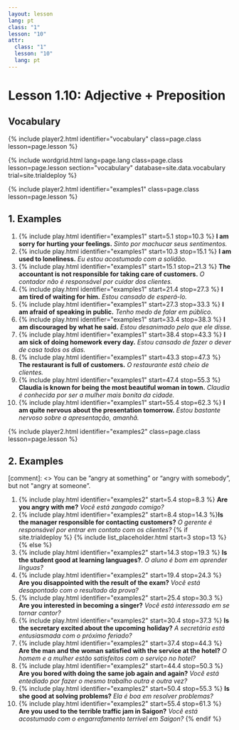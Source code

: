 ```yaml
---
layout: lesson
lang: pt
class: "1"
lesson: "10"
attr:
  class: "1"
  lesson: "10"
  lang: pt
---
```



# Lesson 1.10: Adjective + Preposition 


## Vocabulary 
{% include player2.html identifier="vocabulary" class=page.class lesson=page.lesson %}

{% include wordgrid.html lang=page.lang
		class=page.class 
		lesson=page.lesson 
		section="vocabulary"
		database=site.data.vocabulary 
		trial=site.trialdeploy %}



{% include player2.html identifier="examples1" class=page.class lesson=page.lesson %}

## 1. Examples

1. {% include play.html identifier="examples1" start=5.1 stop=10.3 %} **I am sorry for hurting your feelings.** *Sinto por machucar seus sentimentos.* 
2. {% include play.html identifier="examples1" start=10.3 stop=15.1 %} **I am used to loneliness.** *Eu estou acostumado com a solidão.*
3. {% include play.html identifier="examples1" start=15.1 stop=21.3 %} **The accountant is not responsible for taking care of customers.** *O contador não é responsável por cuidar dos clientes.*
4. {% include play.html identifier="examples1" start=21.4 stop=27.3 %} **I am tired of waiting for him.** *Estou cansado de esperá-lo.*
5. {% include play.html identifier="examples1" start=27.3 stop=33.3 %} **I am afraid of speaking in public.** *Tenho medo de falar em público.*
6. {% include play.html identifier="examples1" start=33.4 stop=38.3 %} **I am discouraged by what he said.** *Estou desanimado pelo que ele disse.*
7. {% include play.html identifier="examples1" start=38.4 stop=43.3 %} **I am sick of doing homework every day.** *Estou cansado de fazer o dever de casa todos os dias.*
8. {% include play.html identifier="examples1" start=43.3 stop=47.3 %} **The restaurant is full of customers.** *O restaurante está cheio de clientes.*
9. {% include play.html identifier="examples1" start=47.4 stop=55.3 %} **Claudia is known for being the most beautiful woman in town.** *Claudia é conhecida por ser a mulher mais bonita da cidade.* 
10. {% include play.html identifier="examples1" start=55.4 stop=62.3 %} **I am quite nervous about the presentation tomorrow.** *Estou bastante nervoso sobre a apresentação, amanhã.*


{% include player2.html identifier="examples2" class=page.class lesson=page.lesson %}
## 2. Examples 

[comment]: <> You can be ”angry at something” or “angry with somebody”, but not "angry at someone”.

1. {% include play.html identifier="examples2" start=5.4 stop=8.3 %} **Are you angry with me?**
*Você está zangado comigo?*  
2. {% include play.html identifier="examples2" start=8.4 stop=14.3 %}**Is the manager responsible for contacting customers?**
*O gerente é responsável por entrar em contato com os clientes?*
{% if site.trialdeploy %}
	{% include list_placeholder.html start=3 stop=13 %}
	{% else %}
3. {% include play.html identifier="examples2" start=14.3 stop=19.3 %} **Is the student good at learning languages?**.
*O aluno é bom em aprender línguas?*
4. {% include play.html identifier="examples2" start=19.4 stop=24.3 %} **Are you disappointed with the result of the exam?**
*Você está desapontado com o resultado da prova?*
5. {% include play.html identifier="examples2" start=25.4 stop=30.3 %} **Are you interested in becoming a singer?** 
*Você está interessado em se tornar cantor?*
6. {% include play.html identifier="examples2" start=30.4 stop=37.3 %} **Is the secretary excited about the upcoming holiday?** 
*A secretária está entusiasmada com o próximo feriado?*
7. {% include play.html identifier="examples2" start=37.4 stop=44.3 %} **Are the man and the woman satisfied with the service at the hotel?**
*O homem e a mulher estão satisfeitos com o serviço no hotel?*
8. {% include play.html identifier="examples2" start=44.4 stop=50.3 %} **Are you bored with doing the same job again and again?**
*Você está entediado por fazer o mesmo trabalho outra e outra vez?*
9. {% include play.html identifier="examples2" start=50.4 stop=55.3 %} **Is she good at solving problems?**
*Ela é boa em resolver problemas?*
10. {% include play.html identifier="examples2" start=55.4 stop=61.3 %} **Are you used to the terrible traffic jam in Saigon?**
*Você está acostumado com o engarrafamento terrível em Saigon?*
	{% endif %}